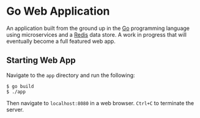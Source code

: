 # Go Web Application

An application built from the ground up in the [Go](https://golang.org/) programming language using microservices and a [Redis](https://redis.io/) data store. A work in progress that will eventually become a full featured web app.

## Starting Web App

Navigate to the `app` directory and run the following:
```
$ go build
$ ./app
```
Then navigate to `localhost:8080` in a web browser. `Ctrl+C` to terminate the server.